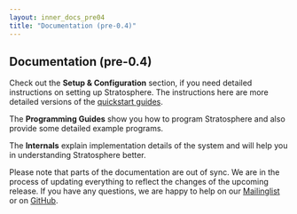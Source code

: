 ```yaml
--- 
layout: inner_docs_pre04
title: "Documentation (pre-0.4)"
---
```


## Documentation (pre-0.4)

<p class="lead">Check out the <strong>Setup & Configuration</strong> section, if you need detailed instructions on setting up Stratosphere. The instructions here are more detailed versions of the <a href="{{site.baseurl}}/quickstart/">quickstart guides</a>.</p>

<p class="lead">The <strong>Programming Guides</strong> show you how to program Stratosphere and also provide some detailed example programs.</p>

<p class="lead">The <strong>Internals</strong> explain implementation details of the system and will help you in understanding Stratosphere better.</p>

<div class="panel panel-default"><div class="panel-body">Please note that parts of the documentation are out of sync. We are in the process of updating everything to reflect the changes of the upcoming release. If you have any questions, we are happy to help on our <a href="{{site.baseurl}}/contact/">Mailinglist</a> or on <a href="https://github.com/stratosphere/stratosphere/issues">GitHub</a>.</div></div>